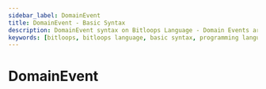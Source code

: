 ```yaml
---
sidebar_label: DomainEvent
title: DomainEvent - Basic Syntax 
description: DomainEvent syntax on Bitloops Language - Domain Events are events that occur within a specific domain.  
keywords: [bitloops, bitloops language, basic syntax, programming language, variables, types, objects, data types, classes, interfaces, modules, functions, loops, services, domain event]
---
```


# DomainEvent
